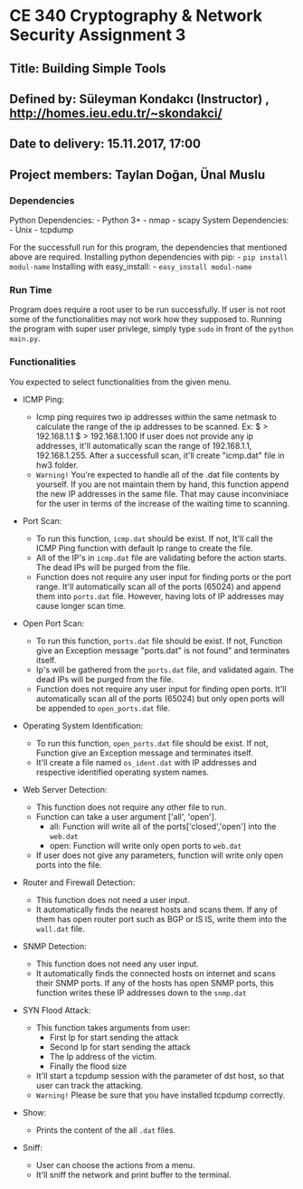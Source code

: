 # CE 340 Cryptography & Network Security Assignment 3

## Title: Building Simple Tools
## Defined by: Süleyman Kondakcı (Instructor) , http://homes.ieu.edu.tr/~skondakci/ 
## Date to delivery: 15.11.2017, 17:00
## Project members: Taylan Doğan, Ünal Muslu

### Dependencies
Python Dependencies:
	- Python 3+
	- nmap
	- scapy
System Dependencies:
	- Unix
	- tcpdump 

For the successfull run for this program, the dependencies that mentioned above are required. Installing python
dependencies with pip:
	- ```pip install modul-name```
Installing with easy_install:
	- ```easy_install modul-name```

### Run Time
Program does require a root user to be run successfully. If user is not root some of the functionalities may not
work how they supposed to.
Running the program with super user privlege, simply type `sudo` in front of the `python main.py`.

### Functionalities
You expected to select functionalities from the given menu.

- ICMP Ping:
	- Icmp ping requires two ip addresses within the same netmask to calculate the range of the ip addresses to be
	scanned. Ex: $ > 192.168.1.1 $ > 192.168.1.100
	If user does not provide any ip addresses, it'll automatically scan the range of 192.168.1.1, 192.168.1.255.
	After a successfull scan, it'll create "icmp.dat" file in hw3 folder.
	- `Warning!` You're expected to handle all of the .dat file contents by yourself. If you are not maintain them
	by hand, this function append the new IP addresses in the same file. That may cause inconviniace for the user in
	terms of the increase of the waiting time to scanning.

- Port Scan:
	- To run this function, `icmp.dat` should be exist. If not, It'll call the ICMP Ping function with default Ip
	range to create the file.
	- All of the IP's in `icmp.dat` file are validating before the action starts. The dead IPs will be purged from
	the file.
	- Function does not require any user input for finding ports or the port range. It'll automatically scan all of the ports (65024) and append them into `ports.dat` file. However, having lots of IP addresses may cause longer
	scan time.

- Open Port Scan:
	- To run this function, `ports.dat` file should be exist. If not, Function give an Exception message "ports.dat"
	is not found" and terminates itself.
	- Ip's will be gathered from the `ports.dat` file, and validated again. The dead IPs will be purged from the
	file.
	- Function does not require any user input for finding open ports. It'll automatically scan all of the ports
	(65024) but only open ports will be appended to `open_ports.dat` file.

- Operating System Identification:
	- To run this function, `open_ports.dat` file should be exist. If not, Function give an Exception message and
	terminates itself.
	- It'll create a file named `os_ident.dat` with IP addresses and respective identified operating system names.

- Web Server Detection:
	- This function does not require any other file to run.
	- Function can take a user argument ['all', 'open'].
		- all:
			Function will write all of the ports['closed','open'] into the `web.dat`
		- open:
			Function will write only open ports to `web.dat`
	- If user does not give any parameters, function will write only open ports into the file.

- Router and Firewall Detection:
	- This function does not need a user input.
	- It automatically finds the nearest hosts and scans them. If any of them has open router port such as BGP
	or IS IS, write them into the `wall.dat` file.

- SNMP Detection:
	- This function does not need any user input.
	- It automatically finds the connected hosts on internet and scans their SNMP ports. If any of the hosts
	has open SNMP ports, this function writes these IP addresses down to the `snmp.dat`

- SYN Flood Attack:
	- This function takes arguments from user:
		- First Ip for start sending the attack
		- Second Ip for start sending the attack
		- The Ip address of the victim.
		- Finally the flood size
	- It'll start a tcpdump session with the parameter of dst host, so that user can track the attacking.
	- `Warning!` Please be sure that you have installed tcpdump correctly.

- Show:
	- Prints the content of the all `.dat` files.


- Sniff:
	- User can choose the actions from a menu.
	- It'll sniff the network and print buffer to the terminal.


